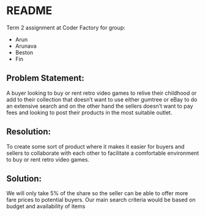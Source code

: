 # README

Term 2 assignment at Coder Factory for group:
* Arun
* Arunava
* Beston
* Fin

## Problem Statement:
A buyer looking to buy or rent retro video games to relive their childhood or add to their collection that doesn’t want to use either gumtree or eBay to do an extensive search and on the other hand the sellers doesn’t want to pay fees and looking to post their products in the most suitable outlet.

## Resolution:
To create some sort of product where it makes it easier for buyers and sellers to collaborate with each other to facilitate a comfortable environment to buy or rent retro video games.  

## Solution:
 We will only take 5% of the share so the seller can be able to offer more fare prices to potential buyers. Our main search criteria would be based on budget and availability of items
